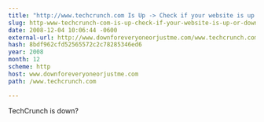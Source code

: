 ```yaml
---
title: "http://www.techcrunch.com Is Up -> Check if your website is up or down?"
slug: http-www-techcrunch-com-is-up-check-if-your-website-is-up-or-down
date: 2008-12-04 10:06:44 -0600
external-url: http://www.downforeveryoneorjustme.com/www.techcrunch.com
hash: 8bdf962cfd52565572c2c78285346ed6
year: 2008
month: 12
scheme: http
host: www.downforeveryoneorjustme.com
path: /www.techcrunch.com

---
```


TechCrunch is down? 
